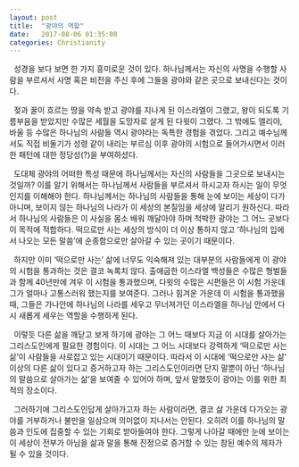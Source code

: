 ```yaml
---
layout: post
title:  "광야의 역할"
date:   2017-08-06 01:35:00
categories: Christianity
---
```

&nbsp; 성경을 보다 보면 한 가지 흥미로운 것이 있다. 하나님께서는 자신의 사명을 수행할 사람을 부르셔서 사명 혹은 비전을 주신 후에 그들을 광야와 같은 곳으로 보내신다는 것이다.

&nbsp; 젖과 꿀이 흐르는 땅을 약속 받고 광야를 지나게 된 이스라엘이 그랬고,  왕이 되도록 기름부음을 받았지만 수많은 세월을 도망자로 살게 된 다윗이 그랬다. 그 밖에도 엘리야, 바울 등 수많은 하나님의 사람들 역시 광야라는 독특한 경험을 겪었다. 그리고 예수님께서도 직접 비둘기가 성령 같이 내리는 부르심 이후 광야의 시험으로 들어가시면서 이러한 패턴에 대한 정당성(?)을 부여하셨다.

&nbsp; 도대체 광야의 어떠한 특성 때문에 하나님께서는 자신의 사람들을 그곳으로 보내시는 것일까? 이를 알기 위해서는 하나님께서 사람들을 부르셔서 하시고자 하시는 일이 무엇인지를 이해해야 한다. 하나님께서는 하나님의 사람들을 통해 눈에 보이는 세상이 다가 아니며, 보이지 않는 하나님의 나라가 이 세상의 본질임을 세상에 알리기 원하신다. 따라서 하나님의 사람들은 이 사실을 몸소 배워 깨달아야 하며 척박한 광야는 그 어느 곳보다 이 목적에 적합하다. 떡으로만 사는 세상의 방식이 더 이상 통하지 않고 ‘하나님의 입에서 나오는 모든 말씀’에 순종함으로만 살아갈 수 있는 곳이기 때문이다.

&nbsp; 하지만 이미 ‘떡으로만 사는’ 삶에 너무도 익숙해져 있는 대부분의 사람들에게 이 광야의 시험을 통과하는 것은 결코 녹록치 않다. 출애굽한 이스라엘 백성들은 수많은 형벌들과 함께 40년만에 겨우 이 시험을 통과했으며, 다윗의 수많은 시편들은 이 시험 가운데 그가 얼마나 고통스러워 했는지를 보여준다. 그러나 힘겨운 가운데 이 시험을 통과했을 때, 그들은 가나안에 하나님의 나라를 세우고 무너져가던 이스라엘을 하나님 안에서 다시 새롭게 세우는 역할을 수행하게 된다.

&nbsp; 이렇듯 다른 삶을 깨닫고 보게 하기에 광야는 그 어느 때보다 지금 이 시대를 살아가는 그리스도인에게 필요한 경험이다. 이 시대는 그 어느 시대보다 강력하게 ‘떡으로만 사는 삶’이 사람들을 사로잡고 있는 시대이기 때문이다. 따라서 이 시대에 '떡으로만 사는 삶' 이상의 다른 삶이 있다고 증거하고자 하는 그리스도인이라면 단지 말뿐이 아닌 ‘하나님의 말씀으로 살아가는 삶’을 보여줄 수 있어야 하며, 앞서 말했듯이 광야는 이를 위한 최적의 장소이다.

&nbsp; 그러하기에 그리스도인답게 살아가고자 하는 사람이라면, 결코 삶 가운데 다가오는 광야를 거부하거나 불만을 일삼으며 의미없이 지나서는 안된다. 오히려 이를 하나님의 말씀과 인도에 집중할 수 있는 기회로 받아들여야 한다. 그렇게 나아갈 때에만 눈에 보이는 이 세상이 전부가 아님을 삶과 말을 통해 진정으로 증거할 수 있는 참된 예수의 제자가 될 수 있을 것이다.
